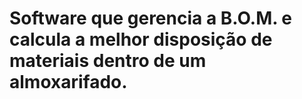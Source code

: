 # Software que gerencia a B.O.M. e calcula a melhor disposição de materiais dentro de um almoxarifado.
